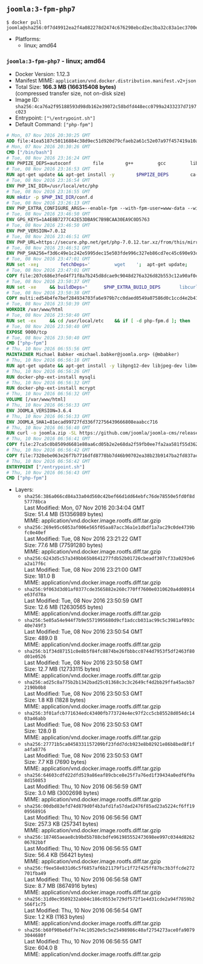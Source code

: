 ## `joomla:3-fpm-php7`

```console
$ docker pull joomla@sha256:0f7d49912ea2f4a082278d2474c676298ebcd2ec3ba32c83a1ec3700eb7f17be
```

-	Platforms:
	-	linux; amd64

### `joomla:3-fpm-php7` - linux; amd64

-	Docker Version: 1.12.3
-	Manifest MIME: `application/vnd.docker.distribution.manifest.v2+json`
-	Total Size: **166.3 MB (166315408 bytes)**  
	(compressed transfer size, not on-disk size)
-	Image ID: `sha256:4ca76a2f95188593d98db162e39072c58bdfd448ecc0799a2433237d7197c023`
-	Entrypoint: `["\/entrypoint.sh"]`
-	Default Command: `["php-fpm"]`

```dockerfile
# Mon, 07 Nov 2016 20:30:25 GMT
ADD file:41ea5187c50116884c38d9ec51d920d79cfaeb2a61c52e07a97f457419a10a4f in / 
# Mon, 07 Nov 2016 20:30:26 GMT
CMD ["/bin/bash"]
# Tue, 08 Nov 2016 23:16:24 GMT
ENV PHPIZE_DEPS=autoconf 		file 		g++ 		gcc 		libc-dev 		make 		pkg-config 		re2c
# Tue, 08 Nov 2016 23:16:53 GMT
RUN apt-get update && apt-get install -y 		$PHPIZE_DEPS 		ca-certificates 		curl 		libedit2 		libsqlite3-0 		libxml2 		xz-utils 	--no-install-recommends && rm -r /var/lib/apt/lists/*
# Tue, 08 Nov 2016 23:16:54 GMT
ENV PHP_INI_DIR=/usr/local/etc/php
# Tue, 08 Nov 2016 23:16:55 GMT
RUN mkdir -p $PHP_INI_DIR/conf.d
# Tue, 08 Nov 2016 23:26:13 GMT
ENV PHP_EXTRA_CONFIGURE_ARGS=--enable-fpm --with-fpm-user=www-data --with-fpm-group=www-data
# Tue, 08 Nov 2016 23:46:50 GMT
ENV GPG_KEYS=1A4E8B7277C42E53DBA9C7B9BCAA30EA9C0D5763
# Tue, 08 Nov 2016 23:46:50 GMT
ENV PHP_VERSION=7.0.12
# Tue, 08 Nov 2016 23:46:51 GMT
ENV PHP_URL=https://secure.php.net/get/php-7.0.12.tar.xz/from/this/mirror PHP_ASC_URL=https://secure.php.net/get/php-7.0.12.tar.xz.asc/from/this/mirror
# Tue, 08 Nov 2016 23:46:51 GMT
ENV PHP_SHA256=f3d6c49e1c242e5995dec15e503fde996c327eb86cd7ec45c690e93c971b83ff PHP_MD5=bdcc4dbdac90c2a39422786653059f70
# Tue, 08 Nov 2016 23:47:01 GMT
RUN set -xe; 		fetchDeps=' 		wget 	'; 	apt-get update; 	apt-get install -y --no-install-recommends $fetchDeps; 	rm -rf /var/lib/apt/lists/*; 		mkdir -p /usr/src; 	cd /usr/src; 		wget -O php.tar.xz "$PHP_URL"; 		if [ -n "$PHP_SHA256" ]; then 		echo "$PHP_SHA256 *php.tar.xz" | sha256sum -c -; 	fi; 	if [ -n "$PHP_MD5" ]; then 		echo "$PHP_MD5 *php.tar.xz" | md5sum -c -; 	fi; 		if [ -n "$PHP_ASC_URL" ]; then 		wget -O php.tar.xz.asc "$PHP_ASC_URL"; 		export GNUPGHOME="$(mktemp -d)"; 		for key in $GPG_KEYS; do 			gpg --keyserver ha.pool.sks-keyservers.net --recv-keys "$key"; 		done; 		gpg --batch --verify php.tar.xz.asc php.tar.xz; 		rm -r "$GNUPGHOME"; 	fi; 		apt-get purge -y --auto-remove $fetchDeps
# Tue, 08 Nov 2016 23:47:01 GMT
COPY file:207c686e3fed4f71f8a7b245d8dcae9c9048d276a326d82b553c12a90af0c0ca in /usr/local/bin/ 
# Tue, 08 Nov 2016 23:50:37 GMT
RUN set -xe 	&& buildDeps=" 		$PHP_EXTRA_BUILD_DEPS 		libcurl4-openssl-dev 		libedit-dev 		libsqlite3-dev 		libssl-dev 		libxml2-dev 	" 	&& apt-get update && apt-get install -y $buildDeps --no-install-recommends && rm -rf /var/lib/apt/lists/* 		&& docker-php-source extract 	&& cd /usr/src/php 	&& ./configure 		--with-config-file-path="$PHP_INI_DIR" 		--with-config-file-scan-dir="$PHP_INI_DIR/conf.d" 				--disable-cgi 				--enable-ftp 		--enable-mbstring 		--enable-mysqlnd 				--with-curl 		--with-libedit 		--with-openssl 		--with-zlib 				$PHP_EXTRA_CONFIGURE_ARGS 	&& make -j "$(nproc)" 	&& make install 	&& { find /usr/local/bin /usr/local/sbin -type f -executable -exec strip --strip-all '{}' + || true; } 	&& make clean 	&& docker-php-source delete 		&& apt-get purge -y --auto-remove -o APT::AutoRemove::RecommendsImportant=false $buildDeps
# Tue, 08 Nov 2016 23:50:38 GMT
COPY multi:ed54b4fe7bef284934703fa6e979b7cc0daed0549a07586d0c1ccd4e2b41884a in /usr/local/bin/ 
# Tue, 08 Nov 2016 23:50:39 GMT
WORKDIR /var/www/html
# Tue, 08 Nov 2016 23:50:40 GMT
RUN set -ex 	&& cd /usr/local/etc 	&& if [ -d php-fpm.d ]; then 		sed 's!=NONE/!=!g' php-fpm.conf.default | tee php-fpm.conf > /dev/null; 		cp php-fpm.d/www.conf.default php-fpm.d/www.conf; 	else 		mkdir php-fpm.d; 		cp php-fpm.conf.default php-fpm.d/www.conf; 		{ 			echo '[global]'; 			echo 'include=etc/php-fpm.d/*.conf'; 		} | tee php-fpm.conf; 	fi 	&& { 		echo '[global]'; 		echo 'error_log = /proc/self/fd/2'; 		echo; 		echo '[www]'; 		echo '; if we send this to /proc/self/fd/1, it never appears'; 		echo 'access.log = /proc/self/fd/2'; 		echo; 		echo 'clear_env = no'; 		echo; 		echo '; Ensure worker stdout and stderr are sent to the main error log.'; 		echo 'catch_workers_output = yes'; 	} | tee php-fpm.d/docker.conf 	&& { 		echo '[global]'; 		echo 'daemonize = no'; 		echo; 		echo '[www]'; 		echo 'listen = [::]:9000'; 	} | tee php-fpm.d/zz-docker.conf
# Tue, 08 Nov 2016 23:50:40 GMT
EXPOSE 9000/tcp
# Tue, 08 Nov 2016 23:50:40 GMT
CMD ["php-fpm"]
# Thu, 10 Nov 2016 06:55:56 GMT
MAINTAINER Michael Babker <michael.babker@joomla.org> (@mbabker)
# Thu, 10 Nov 2016 06:56:18 GMT
RUN apt-get update && apt-get install -y libpng12-dev libjpeg-dev libmcrypt-dev zip unzip && rm -rf /var/lib/apt/lists/* 	&& docker-php-ext-configure gd --with-png-dir=/usr --with-jpeg-dir=/usr 	&& docker-php-ext-install gd
# Thu, 10 Nov 2016 06:56:26 GMT
RUN docker-php-ext-install mysqli
# Thu, 10 Nov 2016 06:56:32 GMT
RUN docker-php-ext-install mcrypt
# Thu, 10 Nov 2016 06:56:32 GMT
VOLUME [/var/www/html]
# Thu, 10 Nov 2016 06:56:33 GMT
ENV JOOMLA_VERSION=3.6.4
# Thu, 10 Nov 2016 06:56:33 GMT
ENV JOOMLA_SHA1=81ecad99727fd336f72756439666808eaabcc716
# Thu, 10 Nov 2016 06:56:40 GMT
RUN curl -o joomla.zip -SL https://github.com/joomla/joomla-cms/releases/download/${JOOMLA_VERSION}/Joomla_${JOOMLA_VERSION}-Stable-Full_Package.zip 	&& echo "$JOOMLA_SHA1 *joomla.zip" | sha1sum -c - 	&& mkdir /usr/src/joomla 	&& unzip joomla.zip -d /usr/src/joomla 	&& rm joomla.zip 	&& chown -R www-data:www-data /usr/src/joomla
# Thu, 10 Nov 2016 06:56:41 GMT
COPY file:27ca5c0b8509d6681e80aa6cd05b2e2e68da2f59fb0ee7fa2aa581f55d362b6d in /entrypoint.sh 
# Thu, 10 Nov 2016 06:56:42 GMT
COPY file:7328ebe063e26f7b7716dfd8778bb7d46b90702ea38b23b9147ba2fd837ac2c1 in /makedb.php 
# Thu, 10 Nov 2016 06:56:42 GMT
ENTRYPOINT ["/entrypoint.sh"]
# Thu, 10 Nov 2016 06:56:43 GMT
CMD ["php-fpm"]
```

-	Layers:
	-	`sha256:386a066cd84a33a04d560c42bef66d1dd64ebfc76de78550e5fd0f8d57778bca`  
		Last Modified: Mon, 07 Nov 2016 20:34:04 GMT  
		Size: 51.4 MB (51356989 bytes)  
		MIME: application/vnd.docker.image.rootfs.diff.tar.gzip
	-	`sha256:269e95c6053af006e565f05aa87acc36a1e1dbdf1a7ac29c0de4739bfc0e40ef`  
		Last Modified: Tue, 08 Nov 2016 23:21:22 GMT  
		Size: 77.6 MB (77591280 bytes)  
		MIME: application/vnd.docker.image.rootfs.diff.tar.gzip
	-	`sha256:6243d5c57a349bb65b8641277fdb52b01726cbeadf307cf33a0293e6a2a17f6c`  
		Last Modified: Tue, 08 Nov 2016 23:21:00 GMT  
		Size: 181.0 B  
		MIME: application/vnd.docker.image.rootfs.diff.tar.gzip
	-	`sha256:9f063d3d01af0377cde3565882e260c770ff7600e0310620a4d08914e63fd78a`  
		Last Modified: Tue, 08 Nov 2016 23:50:59 GMT  
		Size: 12.6 MB (12630565 bytes)  
		MIME: application/vnd.docker.image.rootfs.diff.tar.gzip
	-	`sha256:5e05a54e944f7b9e5571995680d9cf1adccb031ac99c5c3981af093c40e749f3`  
		Last Modified: Tue, 08 Nov 2016 23:50:54 GMT  
		Size: 489.0 B  
		MIME: application/vnd.docker.image.rootfs.diff.tar.gzip
	-	`sha256:b1f34d87151c0e8b5f84fc8874be26fbbbcc0744d7953f5df2463f80d01e0526`  
		Last Modified: Tue, 08 Nov 2016 23:50:58 GMT  
		Size: 12.7 MB (12733115 bytes)  
		MIME: application/vnd.docker.image.rootfs.diff.tar.gzip
	-	`sha256:ad25c8a775b2b1342bad25c01368c3c3c2649cf4d2bb29ffa45acbb72190b0b8`  
		Last Modified: Tue, 08 Nov 2016 23:50:53 GMT  
		Size: 1.8 KB (1828 bytes)  
		MIME: application/vnd.docker.image.rootfs.diff.tar.gzip
	-	`sha256:3f01afcb771634edc43400fb773724e4ec97f2cc5cb85528d054dc1403a46abb`  
		Last Modified: Tue, 08 Nov 2016 23:50:53 GMT  
		Size: 128.0 B  
		MIME: application/vnd.docker.image.rootfs.diff.tar.gzip
	-	`sha256:27771b5ca0458331157209bf23fdd7dcb923e8b02921e86b8bed8f1fa4fa8776`  
		Last Modified: Tue, 08 Nov 2016 23:50:53 GMT  
		Size: 7.7 KB (7690 bytes)  
		MIME: application/vnd.docker.image.rootfs.diff.tar.gzip
	-	`sha256:64603cdfd22dfd519a86eaf89cbce8e25f7a76ed1f39434a0edf6f9a8d150853`  
		Last Modified: Thu, 10 Nov 2016 06:56:59 GMT  
		Size: 3.0 MB (3002698 bytes)  
		MIME: application/vnd.docker.image.rootfs.diff.tar.gzip
	-	`sha256:00dbd83efd74d879d0f4b3afd1fa57dad2476f85ad23a5224cf6ff1909568916`  
		Last Modified: Thu, 10 Nov 2016 06:56:56 GMT  
		Size: 257.3 KB (257341 bytes)  
		MIME: application/vnd.docker.image.rootfs.diff.tar.gzip
	-	`sha256:187465aeae8cb9bd5b788cbdfe961985552473698ee997c0344d826206782bbf`  
		Last Modified: Thu, 10 Nov 2016 06:56:55 GMT  
		Size: 56.4 KB (56421 bytes)  
		MIME: application/vnd.docker.image.rootfs.diff.tar.gzip
	-	`sha256:f9ee58e831d6c5f6857af6b21179f1c1f72f425ff87bc3b3ffcde272701fba49`  
		Last Modified: Thu, 10 Nov 2016 06:56:58 GMT  
		Size: 8.7 MB (8674916 bytes)  
		MIME: application/vnd.docker.image.rootfs.diff.tar.gzip
	-	`sha256:31d0ec9509232ab04c186c0553e729df572f1e4d31cde2a94f7859b2566f1c75`  
		Last Modified: Thu, 10 Nov 2016 06:56:54 GMT  
		Size: 1.2 KB (1163 bytes)  
		MIME: application/vnd.docker.image.rootfs.diff.tar.gzip
	-	`sha256:b60f90be6df7e74c10520e5c5e25498986c40af2754273ace0fa90793044680f`  
		Last Modified: Thu, 10 Nov 2016 06:56:55 GMT  
		Size: 604.0 B  
		MIME: application/vnd.docker.image.rootfs.diff.tar.gzip
